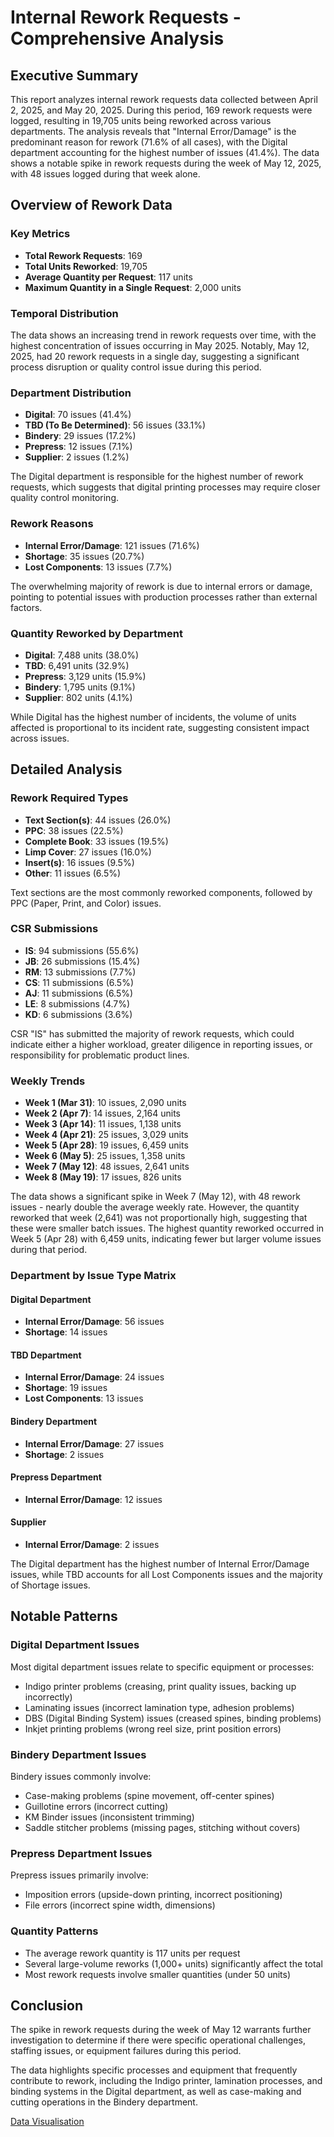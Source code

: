 # Internal Rework Requests - Comprehensive Analysis

## Executive Summary

This report analyzes internal rework requests data collected between April 2, 2025, and May 20, 2025. During this period, 169 rework requests were logged, resulting in 19,705 units being reworked across various departments. The analysis reveals that "Internal Error/Damage" is the predominant reason for rework (71.6% of all cases), with the Digital department accounting for the highest number of issues (41.4%). The data shows a notable spike in rework requests during the week of May 12, 2025, with 48 issues logged during that week alone.

## Overview of Rework Data

### Key Metrics
- **Total Rework Requests**: 169
- **Total Units Reworked**: 19,705
- **Average Quantity per Request**: 117 units
- **Maximum Quantity in a Single Request**: 2,000 units

### Temporal Distribution
The data shows an increasing trend in rework requests over time, with the highest concentration of issues occurring in May 2025. Notably, May 12, 2025, had 20 rework requests in a single day, suggesting a significant process disruption or quality control issue during this period.

### Department Distribution
- **Digital**: 70 issues (41.4%)
- **TBD (To Be Determined)**: 56 issues (33.1%)
- **Bindery**: 29 issues (17.2%)
- **Prepress**: 12 issues (7.1%)
- **Supplier**: 2 issues (1.2%)

The Digital department is responsible for the highest number of rework requests, which suggests that digital printing processes may require closer quality control monitoring.

### Rework Reasons
- **Internal Error/Damage**: 121 issues (71.6%)
- **Shortage**: 35 issues (20.7%)
- **Lost Components**: 13 issues (7.7%)

The overwhelming majority of rework is due to internal errors or damage, pointing to potential issues with production processes rather than external factors.

### Quantity Reworked by Department
- **Digital**: 7,488 units (38.0%)
- **TBD**: 6,491 units (32.9%)
- **Prepress**: 3,129 units (15.9%)
- **Bindery**: 1,795 units (9.1%)
- **Supplier**: 802 units (4.1%)

While Digital has the highest number of incidents, the volume of units affected is proportional to its incident rate, suggesting consistent impact across issues.

## Detailed Analysis

### Rework Required Types
- **Text Section(s)**: 44 issues (26.0%)
- **PPC**: 38 issues (22.5%)
- **Complete Book**: 33 issues (19.5%)
- **Limp Cover**: 27 issues (16.0%)
- **Insert(s)**: 16 issues (9.5%)
- **Other**: 11 issues (6.5%)

Text sections are the most commonly reworked components, followed by PPC (Paper, Print, and Color) issues.

### CSR Submissions
- **IS**: 94 submissions (55.6%)
- **JB**: 26 submissions (15.4%)
- **RM**: 13 submissions (7.7%)
- **CS**: 11 submissions (6.5%)
- **AJ**: 11 submissions (6.5%)
- **LE**: 8 submissions (4.7%)
- **KD**: 6 submissions (3.6%)

CSR "IS" has submitted the majority of rework requests, which could indicate either a higher workload, greater diligence in reporting issues, or responsibility for problematic product lines.

### Weekly Trends
- **Week 1 (Mar 31)**: 10 issues, 2,090 units
- **Week 2 (Apr 7)**: 14 issues, 2,164 units
- **Week 3 (Apr 14)**: 11 issues, 1,138 units
- **Week 4 (Apr 21)**: 25 issues, 3,029 units
- **Week 5 (Apr 28)**: 19 issues, 6,459 units
- **Week 6 (May 5)**: 25 issues, 1,358 units
- **Week 7 (May 12)**: 48 issues, 2,641 units
- **Week 8 (May 19)**: 17 issues, 826 units

The data shows a significant spike in Week 7 (May 12), with 48 rework issues - nearly double the average weekly rate. However, the quantity reworked that week (2,641) was not proportionally high, suggesting that these were smaller batch issues. The highest quantity reworked occurred in Week 5 (Apr 28) with 6,459 units, indicating fewer but larger volume issues during that period.

### Department by Issue Type Matrix

#### Digital Department
- **Internal Error/Damage**: 56 issues
- **Shortage**: 14 issues

#### TBD Department
- **Internal Error/Damage**: 24 issues
- **Shortage**: 19 issues
- **Lost Components**: 13 issues

#### Bindery Department
- **Internal Error/Damage**: 27 issues
- **Shortage**: 2 issues

#### Prepress Department
- **Internal Error/Damage**: 12 issues

#### Supplier
- **Internal Error/Damage**: 2 issues

The Digital department has the highest number of Internal Error/Damage issues, while TBD accounts for all Lost Components issues and the majority of Shortage issues.

## Notable Patterns

### Digital Department Issues
Most digital department issues relate to specific equipment or processes:
- Indigo printer problems (creasing, print quality issues, backing up incorrectly)
- Laminating issues (incorrect lamination type, adhesion problems)
- DBS (Digital Binding System) issues (creased spines, binding problems)
- Inkjet printing problems (wrong reel size, print position errors)

### Bindery Department Issues
Bindery issues commonly involve:
- Case-making problems (spine movement, off-center spines)
- Guillotine errors (incorrect cutting)
- KM Binder issues (inconsistent trimming)
- Saddle stitcher problems (missing pages, stitching without covers)

### Prepress Department Issues
Prepress issues primarily involve:
- Imposition errors (upside-down printing, incorrect positioning)
- File errors (incorrect spine width, dimensions)

### Quantity Patterns
- The average rework quantity is 117 units per request
- Several large-volume reworks (1,000+ units) significantly affect the total
- Most rework requests involve smaller quantities (under 50 units)

## Conclusion

The spike in rework requests during the week of May 12 warrants further investigation to determine if there were specific operational challenges, staffing issues, or equipment failures during this period.

The data highlights specific processes and equipment that frequently contribute to rework, including the Indigo printer, lamination processes, and binding systems in the Digital department, as well as case-making and cutting operations in the Bindery department.

[Data Visualisation](https://tjintranet.github.io/rework-analysis/)